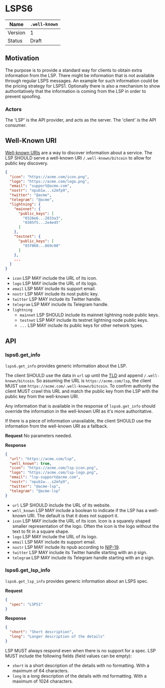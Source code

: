 # LSPS6

| Name    | `.well-known` |
| ------- |---------------|
| Version | 1             |
| Status  | Draft         |

## Motivation

The purpose is to provide a standard way for clients to obtain extra information from the LSP.
There might be information that is not available through regular LSPS messages.
An example for such information could be the pricing strategy for LSPS1.
Optionally there is also a mechanism to show authoritatively that the information
is coming from the LSP in order to prevent spoofing.

### Actors

The 'LSP' is the API provider, and acts as the server.
The 'client' is the API consumer.

## Well-Known URI

[Well-known URIs][] are a way to discover information about a service.
The LSP SHOULD serve a well-known URI `/.well-known/bitcoin` to allow for public key discovery.

```json
{
  "icon": "https://acme.com/icon.png",
  "logo": "https://acme.com/logo.png",
  "email": "support@acme.com",
  "nostr": "npub1w...s2mfp9",
  "twitter": "@acme",
  "telegram": "@acme",
  "lightning": {
    "mainnet": {
      "public_keys": [
        "0326e6...2833a3",
        "0305f5...2e4e45"
      ]
    },
    "testnet": {
      "public_keys": [
        "03f060...869c00"
      ]
    },
    ...
  }
}
```

- `icon` LSP MAY include the URL of its icon.
- `logo` LSP MAY include the URL of its logo.
- `email` LSP MAY include its support email.
- `nostr` LSP MAY include its nost public key.
- `twitter` LSP MAY include its Twitter handle.
- `telegram` LSP MAY include its Telegram handle.
- `lightning`
  - `mainnet` LSP SHOULD include its mainnet lightning node public keys.
  - `testnet` LSP MAY include its testnet lightning node public keys.
  - `...` LSP MAY include its public keys for other network types.

[Well-known URIs]: https://datatracker.ietf.org/doc/html/rfc8615

## API

### lsps6.get_info

`lsps6.get_info` provides generic information about the LSP.

The client SHOULD use the data in `url` up until the [TLD][] and append `/.well-known/bitcoin`.
So assuming the URL is `https://acme.com/lsp`, the client MUST use `https://acme.com/.well-known/bitcoin`.
To confirm authority the client MUST crawl this URL and
match the public key from the LSP with the public key from the well-known URI.

[TLD]: https://en.wikipedia.org/wiki/Top-level_domain

Any information that is available in the response of `lsps6.get_info`
should override the information in the well-known URI as it's more authoritative.

If there is a piece of information unavailable,
the client SHOULD use the information from the well-known URI as a fallback.

**Request** No parameters needed.

**Response**

```JSON
{
  "url": "https://acme.com/lsp",
  "well_known": true,
  "icon": "https://acme.com/lsp-icon.png",
  "logo": "https://acme.com/lsp-logo.png",
  "email": "lsp-support@acme.com",
  "nostr": "npub1w...s2mfp9",
  "twitter": "@acme-lsp",
  "telegram": "@acme-lsp"
}
```

- `url` LSP SHOULD include the URL of its website.
- `well_known` LSP MAY include a boolean to indicate if the LSP has a well-known URI.
The default is that it does not support it.
- `icon` LSP MAY include the URL of its icon.
Icon is a squarely shaped smaller representation of the logo.
Often the icon is the logo without the text to fit in a square shape.
- `logo` LSP MAY include the URL of its logo.
- `email` LSP MAY include its support email.
- `nostr` LSP MAY include its npub according to [NIP-19][].
- `twitter` LSP MAY include its Twitter handle starting with an `@` sign.
- `telegram` LSP MAY include its Telegram handle starting with an `@` sign.

[NIP-19]: https://github.com/nostr-protocol/nips/blob/master/19.md

### lsps6.get_lsp_info

`lsps6.get_lsp_info` provides generic information about an LSPS spec.

**Request**
```JSON
{
  "spec": "LSPS1"
}
```

**Response**

```JSON
{
  "short": "Short description",
  "long": "Longer description of the details"
}
```

LSP MUST always respond even when there is no support for a spec. LSP MUST include the following fields
(field values can be empty):
- `short` is a short description of the details with no formatting. With a maximum of 64 characters.
- `long` is a long description of the details with md formatting. With a maximum of 1024 characters.
